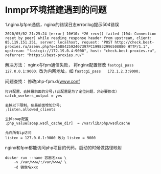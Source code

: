 lnmpr环境搭建遇到的问题
====

1.nginx与fpm通信，nginx的错误日志error.log提示504错误
```
2020/05/02 21:25:24 [error] 10#10: *26 recv() failed (104: Connection reset by peer) while reading response header from upstream, client: 85.119.151.251, server: localhost, request: "POST http://check.best-proxies.ru/azenv.php?s=158842592407397PC199832996508080 HTTP/1.1", upstream: "fastcgi://172.19.0.4:9000", host: "check.best-proxies.ru", referrer: "https://best-proxies.ru/"
```
解决方法：
nginx与fpm通信失败，
将nginx配置修改
`fastcgi_pass   127.0.0.1:9000;`
改为内网地址，如
`fastcgi_pass   172.1.2.3:9000;`

问题查找：
修改php-fpm.d/www.conf
```
打开配置，去掉最前面的分号;(此配置是为了定位问题，非必要修改)
catch_workers_output = yes

去掉以下限制，在最前面增加分号;
;listen.allowed_clients

去掉soap配置
;php_value[soap.wsdl_cache_dir]  = /var/lib/php/wsdlcache

允许所有ip访问
listen = 127.0.0.1:9000 改为 listen = 9000
```

nginx和fpm都能访问php项目的代码，启动的时候做路径映射
```
docker run --name 容器名xxx \
    -v /var/www/:/var/www/ \
    -d 镜像名xxx
```
